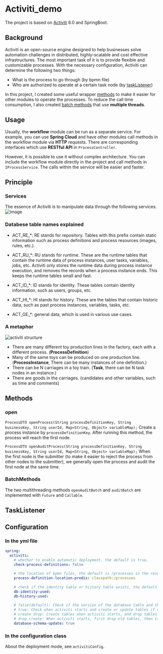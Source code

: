# Activiti_demo
The project is based on [Activiti](https://www.activiti.org/) 6.0 and SpringBoot.
## Background
Activiti is an open-source engine designed to help businesses solve automation challenges in distributed, highly-scalable and cost effective infrastructures. 
The most important task of it is to provide flexible and customizable processes. With the necessary configuration, Activiti can determine the following two things:
* What is the process to go through (by bpmn file)
* Who are authorized to operate at a certain task node (by [taskListener](#TaskListener))

In this project, I created some useful wrapper [methods](#Methods) to make it easier for other modules to operate the processes. 
To reduce the call time consumption, I also created [batch methods](#BatchMethods) that use **multiple threads**.

## Usage
Usually, the **workflow** module can be run as a separate service. For example, you can use **Spring Cloud** and have other modules call methods in the workflow module via **HTTP** requests. There are corresponding interfaces which use **RESTful API** in `ProcessController`.

However, it is possible to use it without complex architecture. You can include the workflow module directly in the project and call methods in `IProcessService`. The calls within the service will be easier and faster.

## Principle
### Services
The essence of Activiti is to manipulate data through the following services. 
![image](https://user-images.githubusercontent.com/41005474/210655024-6f814c6d-8b7d-4ae2-8ed9-9b942035424a.png)

### Databese table names explained
* ACT_RE_*: RE stands for repository. Tables with this prefix contain static information such as process definitions and process resources (images, rules, etc.).

* ACT_RU_*: RU stands for runtime. These are the runtime tables that contain the runtime data of process instances, user tasks, variables, jobs, etc. Activiti only stores the runtime data during process instance execution, and removes the records when a process instance ends. This keeps the runtime tables small and fast.

* ACT_ID_*: ID stands for identity. These tables contain identity information, such as users, groups, etc.

* ACT_HI_*: HI stands for history. These are the tables that contain historic data, such as past process instances, variables, tasks, etc.

* ACT_GE_*: general data, which is used in various use cases.

### A metaphor
![activiti structure](https://user-images.githubusercontent.com/41005474/210773264-ea43e2b1-88c1-4cc9-be81-c1d4d0d37515.png)

* There are many different toy production lines in the factory, each with a different process. (**ProcessDefinition**)
* Many of the same toys can be produced on one production line. (**ProcessInstance**, There can be many instances of one definition.)
* There can be N carriages in a toy train. (**Task**, there can be N task nodes in an instance.)
* There are goods in the carriages. (candidates and other variables, such as time and comments)

## Methods
### open

`ProcessDTO openProcess(String processDefinitionKey, String businessKey, String userId, Map<String, Object> variableMap);`
Create a process instance by `processDefinitionKey`. After running this method, the process will reach the first node.

`ProcessDTO openAuditProcess(String processDefinitionKey, String businessKey, String userId, Map<String, Object> variableMap);`
When the first node is the submitter (to make it easier to reject the process from other nodes to the submitter), we generally open the process and audit the first node at the same time.

### BatchMethods
The two multithreading methods `openAuditBatch` and `auditBatch` are implemented with `Future` and `Callable`.

## TaskListener

## Configuration
### In the yml file
```yml
spring:
  activiti:
    # whether to enable automatic deployment, the default is true.
    check-process-definitions: false
    
    # the location of bpmn files, the default is /processes in the resource folder.
    process-definition-location-predix: classpath:/processes
    
    # check if the identity table or history table exists, the default is true.
    db-identity-used:
    db-history-used:
    
    # false(default): Check if the version of the database table and the version of the dependency library match, if not, throw an exception.
    # true: Check when activiti starts and create or update tables if needed.
    # create_drop: Create tables when activiti starts, and drop tables when activiti stops.
    # drop_create: When activiti starts, first drop old tables, then create new tables.
    database-schema-update: true
```
    
### In the configuration class
About the deployment mode, see `activitiConfig`.
    
